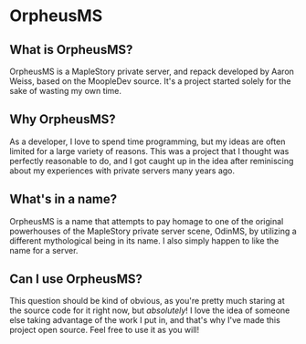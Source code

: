 # OrpheusMS #

## What is OrpheusMS? ##
OrpheusMS is a MapleStory private server, and repack developed by Aaron Weiss, based on the MoopleDev source. It's a project started solely for the sake of wasting my own time.

## Why OrpheusMS? ##
As a developer, I love to spend time programming, but my ideas are often limited for a large variety of reasons. This was a project that I thought was perfectly reasonable to do, and I got caught up in the idea after reminiscing about my experiences with private servers many years ago.

## What's in a name? ##
OrpheusMS is a name that attempts to pay homage to one of the original powerhouses of the MapleStory private server scene, OdinMS, by utilizing a different mythological being in its name. I also simply happen to like the name for a server.

## Can I use OrpheusMS? ##
This question should be kind of obvious, as you're pretty much staring at the source code for it right now, but *absolutely*! I love the idea of someone else taking advantage of the work I put in, and that's why I've made this project open source. Feel free to use it as you will!
